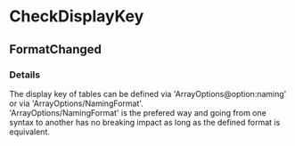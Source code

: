 ﻿---  
uid: MajorChangeChecker_2_39_4  
---

# CheckDisplayKey

## FormatChanged

### Details

The display key of tables can be defined via 'ArrayOptions@option:naming' or via 'ArrayOptions\/NamingFormat'.  
'ArrayOptions\/NamingFormat' is the prefered way and going from one syntax to another has no breaking impact as long as the defined format is equivalent.
